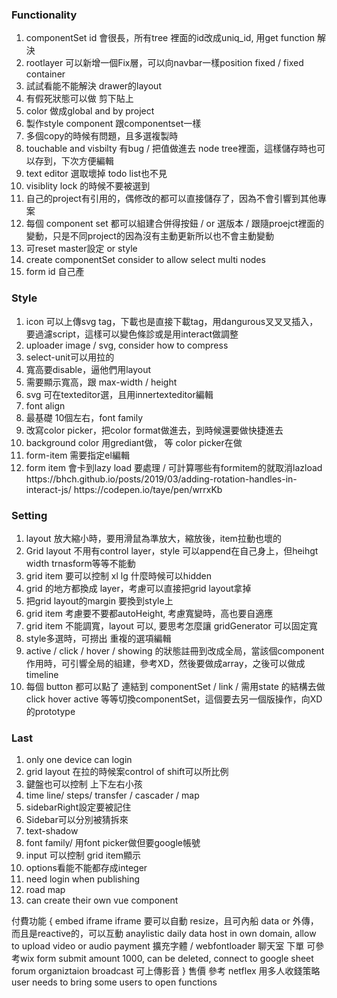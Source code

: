 ### Functionality

<ol>  
<li>componentSet id 會很長，所有tree 裡面的id改成uniq_id, 用get function 解決</li>

<li>rootlayer 可以新增一個Fix層，可以向navbar一樣position fixed / fixed container</li> 
<li>試試看能不能解決 drawer的layout</li>
<li>有假死狀態可以做 剪下貼上</li>
<li>color 做成global and by project</li>
<li>製作style component 跟componentset一樣</li>
<li>多個copy的時候有問題，且多選複製時</li>
<li>touchable and visbilty 有bug / 把值做進去 node tree裡面，這樣儲存時也可以存到，下次方便編輯</li>
<li>text editor 選取壞掉 todo list也不見</li>
<li>visiblity lock 的時候不要被選到</li>
<li>自己的project有引用的，偶修改的都可以直接儲存了，因為不會引響到其他專案</li>
<li>每個 component set 都可以組建合併得按鈕  / or 選版本 / 跟隨proejct裡面的變動，只是不同project的因為沒有主動更新所以也不會主動變動</li>
<li>可reset master設定 or style</li>
<li>create componentSet consider to allow select multi nodes</li>
<li>form id 自己產</li>
</ol>

### Style

<ol>
<li>icon 可以上傳svg tag，下載也是直接下載tag，用dangurous叉叉叉插入，要過濾script，這樣可以變色條診或是用interact做調整</li>
<li>uploader image / svg, consider how to compress</li>
<li>select-unit可以用拉的</li>
<li>寬高要disable，逼他們用layout</li>
<li>需要顯示寬高，跟 max-width / height</li>
<li>svg 可在texteditor選，且用innertexteditor編輯</li>
<li>font align</li>
<li>最基礎 10個左右，font family</li>
<li>改寫color picker，把color format做進去，到時候還要做快捷進去</li>
<li>background color 用grediant做， 等 color picker在做</li>
<li>form-item 需要指定el編輯</li>
<li>form item 會卡到lazy load 要處理 / 可計算哪些有formitem的就取消lazload</li>
https://bhch.github.io/posts/2019/03/adding-rotation-handles-in-interact-js/
https://codepen.io/taye/pen/wrrxKb
</ol>

### Setting

<ol>
<li>layout 放大縮小時，要用滑鼠為準放大，縮放後，item拉動也壞的</li>
<li>Grid layout 不用有control layer，style 可以append在自己身上，但heihgt width trnasform等等不能動</li>
<li>grid item 要可以控制 xl lg 什麼時候可以hidden</li>
<li>grid 的地方都換成 layer，考慮可以直接把grid layout拿掉</li>
<li>把grid layout的margin 要換到style上</li>
<li>grid item 考慮要不要都autoHeight, 考慮寬變時，高也要自適應</li>
<li>grid item 不能調寬，layout 可以, 要思考怎麼讓 gridGenerator 可以固定寬</li>
<li>style多選時，可撈出 重複的選項編輯</li>
<li>active / click / hover / showing 的狀態註冊到改成全局，當該個component作用時，可引響全局的組建，參考XD，然後要做成array，之後可以做成timeline</li>
<li>每個 button 都可以點了 連結到 componentSet / link / 需用state 的結構去做 click hover active 等等切換componentSet，這個要去另一個版操作，向XD的prototype</li>
</ol>



### Last

<ol>
<li>only one device can login</li>
<li>grid layout 在拉的時候案control of shift可以所比例</li>
<li>鍵盤也可以控制 上下左右小孩 </li>
<li>time line/ steps/ transfer / cascader / map </li>
<li>sidebarRight設定要被記住</li>
<li>Sidebar可以分別被猜拆來</li>
<li>text-shadow</li>
<li>font family/ 用font picker做但要google帳號</li>
<li>input 可以控制 grid item顯示</li>
<li>options看能不能都存成integer</li>
<li>need login when publishing </li>
<li>road map</li>
<li>can create their own vue component</li>
</ol>


付費功能 {
embed iframe
iframe 要可以自動 resize，且可內船 data or 外傳，而且是reactive的，可以互動
anaylistic daily data
host in own domain,
allow to upload video or audio
payment
擴充字體 / webfontloader
聊天室
下單 可參考wix
form submit amount 1000, can be deleted,
connect to google sheet 
forum
organiztaion
broadcast
可上傳影音
}
售價 參考 netflex 用多人收錢策略
user needs to bring some users to open functions
